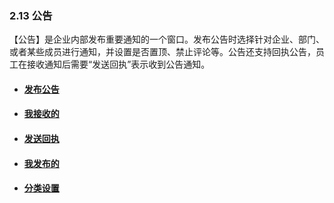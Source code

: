 ### 2.13 公告

【公告】是企业内部发布重要通知的一个窗口。发布公告时选择针对企业、部门、或者某些成员进行通知，并设置是否置顶、禁止评论等。公告还支持回执公告，员工在接收通知后需要“发送回执”表示收到公告通知。

* #### [发布公告](/yong-hu-zhi-nan/yong-hu-shou-ce/gong-gao/fa-bu-gong-gao.md)
* #### [我接收的](/yong-hu-zhi-nan/yong-hu-shou-ce/gong-gao/wo-jie-shou-de.md)
* #### [发送回执](/yong-hu-zhi-nan/yong-hu-shou-ce/gong-gao/fa-song-hui-zhi.md)
* #### [我发布的](/yong-hu-zhi-nan/yong-hu-shou-ce/gong-gao/wo-fa-bu-de.md)
* #### [分类设置](/yong-hu-zhi-nan/yong-hu-shou-ce/gong-gao/fen-lei-she-zhi.md)



